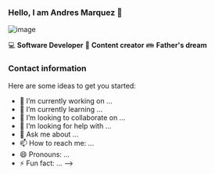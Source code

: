 ### Hello, I am Andres Marquez 👋
![image](https://www.lnbinc.ca/lnb/wp-content/uploads/2021/11/software_dev-scaled.jpg)



:computer: **Software Developer**
:pencil: **Content creator**
:family: **Father's dream**


### Contact information


Here are some ideas to get you started:

- 🔭 I’m currently working on ...
- 🌱 I’m currently learning ...
- 👯 I’m looking to collaborate on ...
- 🤔 I’m looking for help with ...
- 💬 Ask me about ...
- 📫 How to reach me: ...
- 😄 Pronouns: ...
- ⚡ Fun fact: ...
-->
